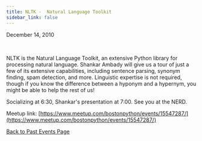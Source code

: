 ```yaml
---
title: NLTK -  Natural Language Toolkit
sidebar_link: false
---
```


December 14, 2010


   

NLTK is the Natural Language Toolkit, an extensive Python library for processing natural language. Shankar Ambady will give us a tour of just a few of its extensive capabilities, including sentence parsing, synonym finding, spam detection, and more. Linguistic expertise is not required, though if you know the difference between a hyponym and a hypernym, you might be able to help the rest of us!

Socializing at 6:30, Shankar's presentation at 7:00. See you at the NERD.


Meetup link: [https://www.meetup.com/bostonpython/events/15547287/](https://www.meetup.com/bostonpython/events/15547287/)

[Back to Past Events Page](index.md)